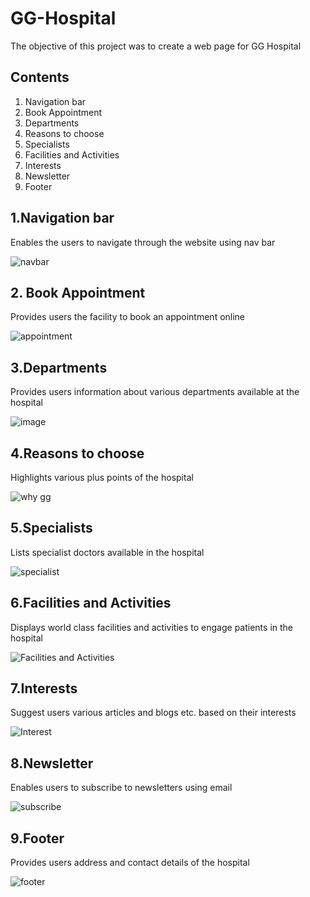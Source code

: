 # GG-Hospital
The objective of this project was to create a web page for GG Hospital

## Contents    
1. Navigation bar
2. Book Appointment
3. Departments  
4. Reasons to choose  
5. Specialists  
6. Facilities and Activities
7. Interests 
8. Newsletter  
9. Footer  

 
## 1.Navigation bar
Enables the users to navigate through the website using nav bar

![navbar](https://github.com/ninjahurricane007/HTML-CSS-Training/assets/67139570/d9c1c390-5f6c-4de5-88ef-7d71ac0a94b3)

## 2. Book Appointment
Provides users the facility to book an appointment online

![appointment](https://github.com/ninjahurricane007/HTML-CSS-Training/assets/67139570/fa3c6a5a-81de-48f6-a977-7d59b0235a9b)
 
## 3.Departments
Provides users information about various departments available at the hospital

![image](https://github.com/JoelJOL/gg-hospital/assets/63315432/7d71f802-f2a8-45f8-aa8a-a8ed47a97501)
 
## 4.Reasons to choose
Highlights various plus points of the hospital

![why gg](https://github.com/ninjahurricane007/HTML-CSS-Training/assets/67139570/133be60e-7150-45a4-85ff-e5b0d93a5437)

## 5.Specialists
Lists specialist doctors available in the hospital

![specialist](https://github.com/ninjahurricane007/HTML-CSS-Training/assets/67139570/8e33d15e-5451-4e7f-b233-1f1f89fe071c)

## 6.Facilities and Activities
Displays world class facilities and activities to engage patients in the hospital

![Facilities and Activities](https://github.com/ninjahurricane007/HTML-CSS-Training/assets/67139570/f3f2e07f-218a-4cbc-885c-1c349b313803)

## 7.Interests
Suggest users various articles and blogs etc. based on their interests

![Interest](https://github.com/ninjahurricane007/HTML-CSS-Training/assets/67139570/16de3df3-9ae4-4ada-993f-cf98e605df12)

## 8.Newsletter
Enables users to subscribe to newsletters using email

![subscribe](https://github.com/ninjahurricane007/HTML-CSS-Training/assets/67139570/a900c5cb-29dd-468b-911e-f5dc9a590abc)

## 9.Footer
Provides users address and contact details of the hospital 

![footer](https://github.com/ninjahurricane007/HTML-CSS-Training/assets/67139570/b1955b81-ed3e-4157-984d-148a63adfdea)
